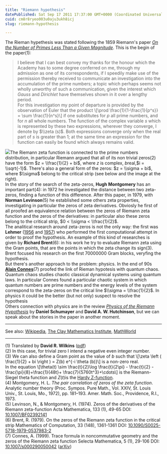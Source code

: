 ```yaml
---
title: "Riemann hypothesis"
datePublished: Sat Sep 17 2011 17:37:00 GMT+0000 (Coordinated Universal Time)
cuid: cm8r8ryeo003u0aju3ukh8icj
slug: riemann-hypothesis

---
```



The Rieman hypethesis was stated following the 1859 Riemann's paper [_On the Number of Primes Less Than a Given Magnitude_](http://en.wikipedia.org/wiki/On_the_Number_of_Primes_Less_Than_a_Given_Magnitude). This is the begin of the paper(1):

> I believe that I can best convey my thanks for the honour which the Academy has to some degree conferred on me, through my admission as one of its correspondents, if I speedily make use of the permission thereby received to communicate an investigation into the accumulation of the prime numbers; a topic which perhaps seems not wholly unworthy of such a communication, given the interest which _Gauss_ and _Dirichlet_ have themselves shown in it over a lengthy period.  
> For this investigation my point of departure is provided by the observation of Euler that the product \\\[\\prod \\frac{1}{1-\\frac{1}{p^s}} = \\sum \\frac{1}{n^s}\\\] if one substitutes for $p$ all prime numbers, and for $n$ all whole numbers. The function of the complex variable $s$ which is represented by these two expressions, wherever they converge, I denote by $\\zeta (s)$. Both expressions converge only when the real part of $s$ is greater than 1; at the same time an expression for the function can easily be found which always remains valid.

![](https://cdn.hashnode.com/res/hashnode/image/upload/v1743073195681/e36a7461-15fd-49df-a7d1-e515589dd649.jpeg)The Riemann zeta function is connected to the prime numbers distribution, in particular Riemann argued that all of its non trivial zeros(2) have the form $z = \\frac{1}{2} + bi$, where $z$ is complex, $b$real,$i = \\sqrt{-1}$. There's also a general form of the zeros: $z = \\sigma + bi$, where $\\sigma$ belong to the critical strip (see below and the image at the right).  
In the story of the search of the zeta-zeros, **Hugh Montgomery** has an important part(4): in 1972 he investigated the distance between two zeta-zeros, finding a function of this difference. After this paper, in 1979, with **Norman Levinson**(5) he established some others zeta properties, investigating in particular the zeros of zeta derivatives. Obviosly he first of all proofed an equivalence relation between the zeros of Riemann zeta function and the zeros of the derivatives: in particular also these zeros belong to the critical strip, $0 < \\sigma < \\frac{1}{2}$.  
The analitical research around zeta-zeros is not the only way: the first was **Lehmer** ([1956](http://www.ams.org/mathscinet-getitem?mr=0086083) and [1957](http://www.ams.org/mathscinet-getitem?mr=0086082)) who performed the first computational attempt in order to proof the hypothesis. An example of this kind of researches is given by **Richard Brent**(6): in his work he try to evaluate Riemann zeta using the Gram points, that are the points in which the zeta change its sign(3). Brent focused his research on the first 70000000 Gram blocks, veryfing the hypothesis.  
But there's another approach to the problem: physics. In the end of 90s [**Alain Connes**](http://www.alainconnes.org/)(7) proofed the link of Rieman hypotesis with quantum chaos.  
Quantum chaos studies chaotic classical dynamical systems using quantum laws. In particular Connes found a particular chaotic system in which quantum numbers are prime numbers and the energy levels of the system correspond to the zeta-zeros on the critical line $\\sigma = \\frac{1}{2}$. In physics it could be the better (but not only) suspect to resolve the hypothesis  
Others connection with physics are in the review [_Physics of the Riemann Hypothesis_](http://arxiv.org/abs/1101.3116) by **Daniel Schumayer** and **David A. W. Hutchinson**, but we can speak about the stories in the paper in another moment.

* * *

See also: [Wikipedia](http://en.wikipedia.org/wiki/Riemann_hypothesis), [The Clay Mathematics Institute](http://www.claymath.org/millennium/Riemann_Hypothesis/), [MathWorld](http://mathworld.wolfram.com/RiemannHypothesis.html)

* * *

(1) Translated by **David R. Wilkins** ([pdf](http://www.maths.tcd.ie/pub/HistMath/People/Riemann/Zeta/EZeta.pdf))  
(2) In this case, for trivial zero I intend a negative even integer number.  
(3) We can also define a Gram point as the value of $b$ such that \\\[\\zeta \\left ( \\frac{1}{2} + bi \\right ) = Z(b) e^{-i \\theta (b)}\\\] is a non-zero real.  
In the equation \\\[\\theta(t) \\sim \\frac{t}{2}\\log \\frac{t}{2\\pi} - \\frac{t}{2} - \\frac{\\pi}{8}+\\frac{1}{48t}+ \\frac{7}{5760t^3}+\\cdots\\\] is the Riemann-Siegel theta function and $Z (t)$is the [Hardy Z-function](http://en.wikipedia.org/wiki/Z_function).  
(4) Montgomery, H. L. _The pair correlation of zeros of the zeta function_. Analytic number theory (Proc. Sympos. Pure Math., Vol. XXIV, St. Louis Univ., St. Louis, Mo., 1972), pp. 181–193. Amer. Math. Soc., Providence, R.I., 1973.  
(5) Levinson, N., & Montgomery, H. (1974). Zeros of the derivatives of the Riemann zeta-function Acta Mathematica, 133 (1), 49-65 DOI: [10.1007/BF02392141](http://dx.doi.org/10.1007/BF02392141)  
(6) Brent, R. (1979). On the zeros of the Riemann zeta function in the critical strip Mathematics of Computation, 33 (148), 1361-1361 DOI: [10.1090/S0025-5718-1979-0537983-2](http://dx.doi.org/10.1090/S0025-5718-1979-0537983-2)  
(7) Connes, A. (1999). Trace formula in noncommutative geometry and the zeros of the Riemann zeta function Selecta Mathematica, 5 (1), 29-106 DOI: [10.1007/s000290050042](http://dx.doi.org/10.1007/s000290050042) ([arXiv](http://arxiv.org/abs/math/9811068))